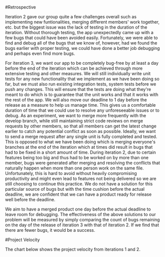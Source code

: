 #Retrospective

Iteration 2 gave our group quite a few challenges overall such as implementing new funtionalities, merging different members' work together, etc. but the biggest issue was the lack of testing in the duration of the iteration. Without thorough testing, the app unexpectedly came up with a few bugs that could have been avoided easily. Fortunately, we were able to find and debug all of the bugs that we know of, however, had we found the bugs earlier with proper testing, we could have done a better job debugging and perhaps even find more bugs.

For iteration 3, we want our app to be completely bug-free by at least a day before the end of the iteration which can be achieved through more extensive testing and other measures. We will still individually write unit tests for any new functionality that we implement as we have been doing so far, but we must also run existing integration tests, system tests before we push any changes. This will ensure that the tests are doing what they're meant to do which is to guarantee that the unit works and that it works with the rest of the app. We will also move our deadline to 1 day before the release as a measure to help us manage time. This gives us a comfortable duration of time that we could use to resolve any unforeseeable issues or to debug. As an experiment, we want to merge more frequently with the develop branch, while still maintaining strict code reviews on merge requests by other members, so that all members can get the latest change earlier to catch any potential conflict as soon as possible. Ideally, we want to send a merge request after any single unit is fully completed and tested. This is opposed to what we have been doing which is merging everyone's branches at the end of the iteration which at times did result in bugs that had to be fixed in a short amount of time. During iteration 2, due to certain features being too big and thus had to be worked on by more than one member, bugs were generated after merging and resolving the conflicts that naturally happen when more than one person work on the same file. Unfortunately, this is hard to avoid without heavily compromising productivity and might even lead to features not being delivered so we are still choosing to continue this practice. We do not have a solution for this particular source of bugs but with the time cushion before the actual deadline, we are confident that we can have a product ready for release well before the deadline.

We aim to have a merged product one day before the actual deadline to leave room for debugging. The effectiveness of the above solutions to our problem will be measured by simply comparing the count of bugs remaining on the day of the release of iteration 3 with that of iteration 2. If we find that there are fewer bugs, it would be a success. 


#Project Velocity

The chart below shows the project velocity from iterations 1 and 2.


